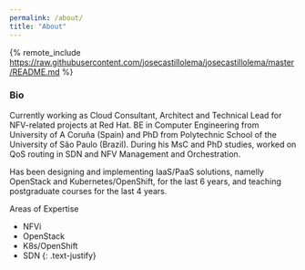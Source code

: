 ```yaml
---
permalink: /about/
title: "About"
---
```


{% remote_include https://raw.githubusercontent.com/josecastillolema/josecastillolema/master/README.md %}

### Bio

Currently working as Cloud Consultant, Architect and Technical Lead for NFV-related projects at Red Hat. BE in Computer Engineering from University of A Coruña (Spain) and PhD from Polytechnic School of the University of São Paulo (Brazil). During his MsC and PhD studies, worked on QoS routing in SDN and NFV Management and Orchestration.

Has been designing and implementing IaaS/PaaS solutions, namelly OpenStack and Kubernetes/OpenShift, for the last 6 years, and teaching postgraduate courses for the last 4 years.

Areas of Expertise
 - NFVi
 - OpenStack
 - K8s/OpenShift
 - SDN
{: .text-justify}

